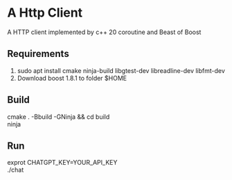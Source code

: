 # A Http Client 
A HTTP client implemented by c++ 20 coroutine and Beast of Boost

## Requirements
1. sudo apt install cmake ninja-build libgtest-dev libreadline-dev libfmt-dev
2. Download boost 1.8.1 to folder $HOME 

## Build
cmake . -Bbuild -GNinja && cd build  
ninja

## Run
exprot CHATGPT_KEY=YOUR_API_KEY  
./chat
